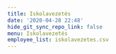 ```yaml
---
title: Iskolavezetés
date: '2020-04-28 22:48'
hide_git_sync_repo_link: false
menu: Iskolavezetés
employee_list: iskolavezetes.csv
---
```


